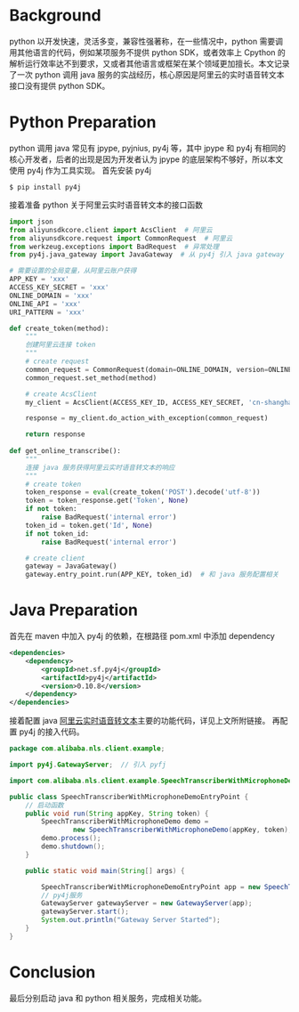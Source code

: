 # Background
python 以开发快速，灵活多变，兼容性强著称，在一些情况中，python 需要调用其他语言的代码，例如某项服务不提供 python SDK，或者效率上 Cpython 的解析运行效率达不到要求，又或者其他语言或框架在某个领域更加擅长。本文记录了一次 python 调用 java 服务的实战经历，核心原因是阿里云的实时语音转文本接口没有提供 python SDK。

# Python Preparation
python 调用 java 常见有 jpype, pyjnius, py4j 等，其中 jpype 和 py4j 有相同的核心开发者，后者的出现是因为开发者认为 jpype 的底层架构不够好，所以本文使用 py4j 作为工具实现。
首先安装 py4j
```shell
$ pip install py4j
```
接着准备 python 关于阿里云实时语音转文本的接口函数
```python
import json
from aliyunsdkcore.client import AcsClient  # 阿里云
from aliyunsdkcore.request import CommonRequest  # 阿里云
from werkzeug.exceptions import BadRequest  # 异常处理
from py4j.java_gateway import JavaGateway  # 从 py4j 引入 java gateway

# 需要设置的全局变量，从阿里云账户获得
APP_KEY = 'xxx'
ACCESS_KEY_SECRET = 'xxx'
ONLINE_DOMAIN = 'xxx'
ONLINE_API = 'xxx'
URI_PATTERN = 'xxx'

def create_token(method):
    """
    创建阿里云连接 token
    """
    # create request
    common_request = CommonRequest(domain=ONLINE_DOMAIN, version=ONLINE_API, uri_pattern=URI_PATTERN)
    common_request.set_method(method)

    # create AcsClient
    my_client = AcsClient(ACCESS_KEY_ID, ACCESS_KEY_SECRET, 'cn-shanghai')

    response = my_client.do_action_with_exception(common_request)

    return response
    
def get_online_transcribe():
    """
    连接 java 服务获得阿里云实时语音转文本的响应
    """
    # create token
    token_response = eval(create_token('POST').decode('utf-8'))
    token = token_response.get('Token', None)
    if not token:
        raise BadRequest('internal error')
    token_id = token.get('Id', None)
    if not token_id:
        raise BadRequest('internal error')

    # create client
    gateway = JavaGateway()
    gateway.entry_point.run(APP_KEY, token_id)  # 和 java 服务配置相关
```

# Java Preparation
首先在 maven 中加入 py4j 的依赖，在根路径 pom.xml 中添加 dependency
```xml
<dependencies>
    <dependency>
        <groupId>net.sf.py4j</groupId>
        <artifactId>py4j</artifactId>
        <version>0.10.8</version>
    </dependency>
</dependencies>
```
接着配置 java [阿里云实时语音转文本](https://help.aliyun.com/document_detail/84430.html?spm=a2c4g.11186623.6.567.1cce40c1G4e49H)主要的功能代码，详见上文所附链接。
再配置 py4j 的接入代码。
```java
package com.alibaba.nls.client.example;

import py4j.GatewayServer;  // 引入 pyfj

import com.alibaba.nls.client.example.SpeechTranscriberWithMicrophoneDemo;

public class SpeechTranscriberWithMicrophoneDemoEntryPoint {
    // 启动函数
    public void run(String appKey, String token) {
        SpeechTranscriberWithMicrophoneDemo demo =
                new SpeechTranscriberWithMicrophoneDemo(appKey, token);
        demo.process();
        demo.shutdown();
    }

    public static void main(String[] args) {

        SpeechTranscriberWithMicrophoneDemoEntryPoint app = new SpeechTranscriberWithMicrophoneDemoEntryPoint();
        // py4j服务
        GatewayServer gatewayServer = new GatewayServer(app);
        gatewayServer.start();
        System.out.println("Gateway Server Started");
    }
}
```

# Conclusion
最后分别启动 java 和 python 相关服务，完成相关功能。